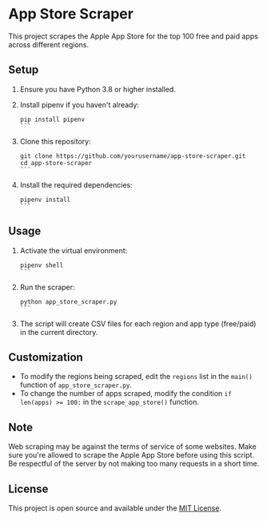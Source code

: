 # App Store Scraper

This project scrapes the Apple App Store for the top 100 free and paid apps across different regions.

## Setup

1. Ensure you have Python 3.8 or higher installed.

2. Install pipenv if you haven't already:
   ````
   pip install pipenv
   ```

3. Clone this repository:
   ````
   git clone https://github.com/yourusername/app-store-scraper.git
   cd app-store-scraper
   ```

4. Install the required dependencies:
   ````
   pipenv install
   ```

## Usage

1. Activate the virtual environment:
   ````
   pipenv shell
   ```

2. Run the scraper:
   ````
   python app_store_scraper.py
   ```

3. The script will create CSV files for each region and app type (free/paid) in the current directory.

## Customization

- To modify the regions being scraped, edit the `regions` list in the `main()` function of `app_store_scraper.py`.
- To change the number of apps scraped, modify the condition `if len(apps) >= 100:` in the `scrape_app_store()` function.

## Note

Web scraping may be against the terms of service of some websites. Make sure you're allowed to scrape the Apple App Store before using this script. Be respectful of the server by not making too many requests in a short time.

## License

This project is open source and available under the [MIT License](LICENSE).